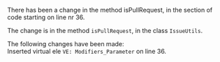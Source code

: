 There has been a change in the method isPullRequest, in the section of code starting on line nr 36.
  
The change is in the method ```isPullRequest```, in the class ```IssueUtils```.
  
The following changes have been made:  
Inserted virtual ele ```VE: Modifiers_Parameter``` on line 36.  
